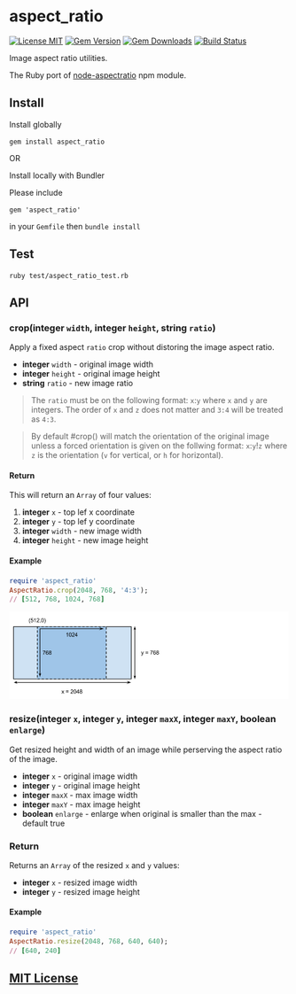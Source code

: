 # aspect_ratio

[![License MIT](https://img.shields.io/badge/license-MIT-brightgreen.svg)](https://github.com/envato/aspect_ratio/blob/main/LICENSE)
[![Gem Version](https://img.shields.io/gem/v/aspect_ratio.svg?maxAge=2592000)](https://rubygems.org/gems/aspect_ratio)
[![Gem Downloads](https://img.shields.io/gem/dt/aspect_ratio.svg?maxAge=2592000)](https://rubygems.org/gems/aspect_ratio)
[![Build Status](https://github.com/envato/aspect_ratio/workflows/tests/badge.svg?branch=main)](https://github.com/envato/aspect_ratio/actions?query=branch%3Amain+workflow%3Atests)

Image aspect ratio utilities.

The Ruby port of [node-aspectratio](https://www.npmjs.com/package/aspectratio) npm module. 

## Install

Install globally

```
gem install aspect_ratio
```

OR

Install locally with Bundler

Please include 

```
gem 'aspect_ratio'
```

in your `Gemfile` then `bundle install`

## Test

```
ruby test/aspect_ratio_test.rb
```

## API

### crop(**integer** `width`, **integer** `height`, **string** `ratio`)

Apply a fixed aspect `ratio` crop without distoring the image aspect ratio.

* **integer** `width` - original image width
* **integer** `height` - original image height
* **string** `ratio` - new image ratio

> The `ratio` must be on the following format: `x`:`y` where `x` and `y` are
> integers. The order of `x` and `z` does not matter and `3:4` will be treated
> as `4:3`.

> By default #crop() will match the orientation of the original image unless a
> forced orientation is given on the follwing format: `x`:`y`!`z` where `z` is
> the orientation (`v` for vertical, or `h` for horizontal).

#### Return

This will return an `Array` of four values:

1. **integer** `x` - top lef x coordinate
2. **integer** `y` - top lef y coordinate
3. **integer** `width` - new image width
4. **integer** `height` - new image height

#### Example

```ruby
require 'aspect_ratio'
AspectRatio.crop(2048, 768, '4:3');
// [512, 768, 1024, 768]
```

![Crop with fixed ratio](./aspect.png)

### resize(**integer** `x`, **integer** `y`, **integer** `maxX`, **integer** `maxY`, **boolean** `enlarge`)

Get resized height and width of an image while perserving the aspect ratio of
the image.

* **integer** `x` - original image width
* **integer** `y` - original image height
* **integer** `maxX` - max image width
* **integer** `maxY` - max image height
* **boolean** `enlarge` - enlarge when original is smaller than the max - default true

### Return

Returns an `Array` of the resized `x` and `y` values:

* **integer** `x` - resized image width
* **integer** `y` - resized image height

#### Example

```ruby
require 'aspect_ratio'
AspectRatio.resize(2048, 768, 640, 640);
// [640, 240]
```

## [MIT License](./LICENSE)
